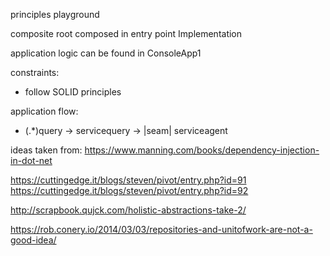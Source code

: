 principles playground

composite root composed in entry point Implementation

application logic can be found in ConsoleApp1

constraints:
- follow SOLID principles

application flow:
- (.*)query -> servicequery -> |seam| serviceagent


ideas taken from:
https://www.manning.com/books/dependency-injection-in-dot-net

https://cuttingedge.it/blogs/steven/pivot/entry.php?id=91
https://cuttingedge.it/blogs/steven/pivot/entry.php?id=92

http://scrapbook.qujck.com/holistic-abstractions-take-2/

https://rob.conery.io/2014/03/03/repositories-and-unitofwork-are-not-a-good-idea/


